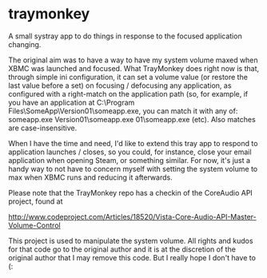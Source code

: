 traymonkey
==========

A small systray app to do things in response to the focused application changing.

The original aim was to have a way to have my system volume maxed when XBMC was launched 
and focused. What TrayMonkey does right now is that, through simple ini configuration, it
can set a volume value (or restore the last value before a set) on focusing / defocusing
any application, as configured with a right-match on the application path (so, for
example, if you have an application at C:\Program Files\SomeApp\Version01\someapp.exe,
you can match it with any of:
someapp.exe
Version01\someapp.exe
01\someapp.exe
(etc).
Also matches are case-insensitive.

When I have the time and need, I'd like to extend this tray app to respond to application
launches / closes, so you could, for instance, close your email application when opening
Steam, or something similar. For now, it's just a handy way to not have to concern myself
with setting the system volume to max when XBMC runs and reducing it afterwards.

Please note that the TrayMonkey repo has a checkin of the CoreAudio API project,
found at 

http://www.codeproject.com/Articles/18520/Vista-Core-Audio-API-Master-Volume-Control

This project is used to manipulate the system volume. All rights and kudos for that code
go to the original author and it is at the discretion of the original author that
I may remove this code. But I really hope I don't have to (:

